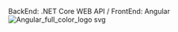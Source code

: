 BackEnd: .NET Core WEB API /
FrontEnd: Angular
![Angular_full_color_logo svg](https://github.com/Akram099/Parc_Informatique-App/assets/140910985/8699c7a5-891a-41bf-ba9c-7c60d8c100de)
